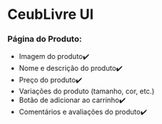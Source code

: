 # CeubLivre UI

### Página do Produto:

* Imagem do produto✔️
* Nome e descrição do produto✔️
* Preço do produto✔️
* Variações do produto (tamanho, cor, etc.)
* Botão de adicionar ao carrinho✔️
* Comentários e avaliações do produto✔️
